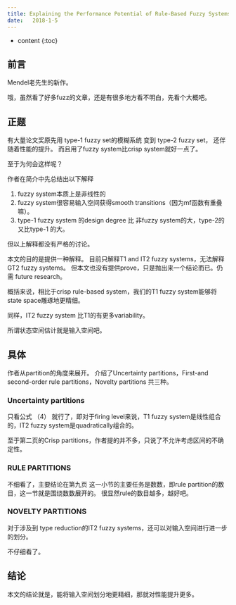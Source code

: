 ```yaml
--- 
title: Explaining the Performance Potential of Rule-Based Fuzzy Systems as a Greater Sculpting of the State Space
date:   2018-1-5
---
```




* content
{:toc}

## 前言
Mendel老先生的新作。

哦，虽然看了好多fuzz的文章，还是有很多地方看不明白，先看个大概吧。

## 正题
有大量论文奖原先用 type-1 fuzzy set的模糊系统 变到 type-2 fuzzy set， 还伴随着性能的提升。
而且用了fuzzy system比crisp system就好一点了。

至于为何会这样呢？

作者在简介中先总结出以下解释
1. fuzzy system本质上是非线性的
2. fuzzy system很容易输入空间获得smooth transitions（因为mf函数有重叠嘛）。
3. type-1 fuzzy system 的design degree 比 非fuzzy system的大，type-2的又比type-1 的大。

但以上解释都没有严格的讨论。

本文的目的是提供一种解释。
目前只解释T1 and IT2 fuzzy systems，无法解释GT2 fuzzy systems。
但本文也没有提供prove，只是抛出来一个结论而已。仍需 future research。


概括来说，相比于crisp rule-based system，我们的T1 fuzzy system能够将state space雕琢地更精细。


同样，IT2 fuzzy system 比T1的有更多variability。

所谓状态空间估计就是输入空间吧。

## 具体
作者从partition的角度来展开。
介绍了Uncertainty partitions，First-and second-order rule partitions，Novelty partitions 共三种。

### Uncertainty partitions
只看公式 （4） 就行了，即对于firing level来说，T1 fuzzy system是线性组合的，IT2 fuzzy system是quadratically组合的。

至于第二页的Crisp partitions，作者提的并不多，只说了不允许考虑区间的不确定性。

### RULE PARTITIONS
不细看了，主要结论在第九页
这一小节的主要任务是数数，即rule partition的数目，这一节就是围绕数数展开的。
很显然rule的数目越多，越好吧。

### NOVELTY PARTITIONS
对于涉及到 type reduction的IT2 fuzzy systems，还可以对输入空间进行进一步的划分。


不仔细看了。



## 结论
本文的结论就是，能将输入空间划分地更精细，那就对性能提升更多。
